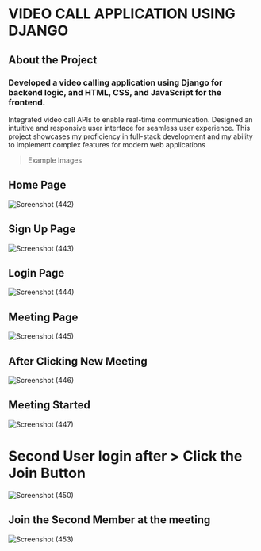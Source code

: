 # **VIDEO CALL APPLICATION USING DJANGO**

## About the Project 
### Developed a video calling application using Django for backend logic, and HTML, CSS, and JavaScript for the frontend. 
Integrated video call APIs to enable real-time communication. Designed an intuitive and responsive user interface for 
seamless user experience. This project showcases my proficiency in full-stack development and my ability to implement 
complex features for modern web applications
> Example Images
## Home Page 
![Screenshot (442)](https://github.com/Arjunan1234/videocall-django/assets/63443618/97dace46-e33c-4d66-a7f7-bf99f1732a2e)
## Sign Up Page
![Screenshot (443)](https://github.com/Arjunan1234/videocall-django/assets/63443618/1a50232b-29d7-4071-999c-1bdcd1eb8b04)
## Login Page
![Screenshot (444)](https://github.com/Arjunan1234/videocall-django/assets/63443618/aa6ae071-829f-4541-87db-3ae363cd8746)
## Meeting Page
![Screenshot (445)](https://github.com/Arjunan1234/videocall-django/assets/63443618/20b64921-c0bf-4bd9-abb7-d43870f444ac)
## After Clicking New Meeting
![Screenshot (446)](https://github.com/Arjunan1234/videocall-django/assets/63443618/a2bacbe7-40da-43ab-98f1-f36399cf3d64)
## Meeting Started
![Screenshot (447)](https://github.com/Arjunan1234/videocall-django/assets/63443618/d0af406a-abd7-45ea-aa27-3eb5cdc8ba97)
# **Second User login after** >  Click the Join Button
![Screenshot (450)](https://github.com/Arjunan1234/videocall-django/assets/63443618/6019a990-f8c9-44a5-a095-1ccafa2d7925)
## Join the Second Member at the meeting
![Screenshot (453)](https://github.com/Arjunan1234/videocall-django/assets/63443618/dbf409bd-d31f-4128-9862-499d98b77383)

